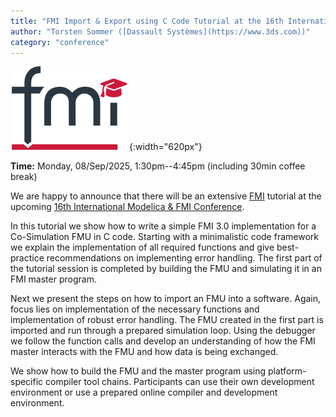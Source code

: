```yaml
---
title: "FMI Import & Export using C Code Tutorial at the 16th International Modelica & FMI Conference"
author: "Torsten Sommer ([Dassault Systèmes](https://www.3ds.com))"
category: "conference"
---
```


![FMI Tutorial](FMI-tutorial-logo.png "FMI Tutorial"){:width="620px"}

**Time:** Monday, 08/Sep/2025, 1:30pm--4:45pm (including 30min coffee break)

We are happy to announce that there will be an extensive [FMI](https://fmi-standard.org/) tutorial at the upcoming [16th International Modelica & FMI Conference](https://modelica.org/events/modelica2025/).

In this tutorial we show how to write a simple FMI 3.0 implementation for a Co-Simulation FMU in C code. Starting with a minimalistic code framework we explain the implementation of all required functions and give best-practice recommendations on implementing error handling. The first part of the tutorial session is completed by building the FMU and simulating it in an FMI master program.

Next we present the steps on how to import an FMU into a software. Again, focus lies on implementation of the necessary functions and implementation of robust error handling. The FMU created in the first part is imported and run through a prepared simulation loop. Using the debugger we follow the function calls and develop an understanding of how the FMI master interacts with the FMU and how data is being exchanged.

We show how to build the FMU and the master program using platform-specific compiler tool chains. Participants can use their own development environment or use a prepared online compiler and development environment.
